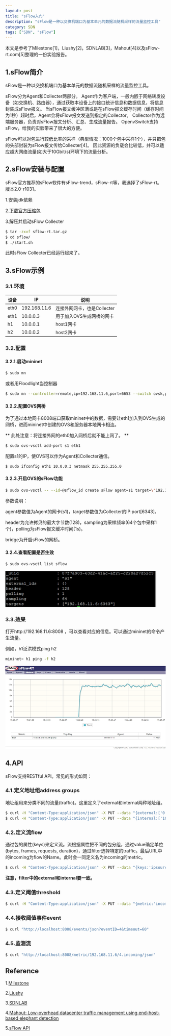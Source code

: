 ```yaml
---
layout: post
title: "sFlow入门"
description: "sFlow是一种以交换机端口为基本单元的数据流随机采样的流量监控工具"
category: SDN
tags: ["SDN", "sFlow"]
---
```


本文是参考了Milestone[1]，Liushy[2]，SDNLAB[3]，Mahout[4]以及sFlow-rt.com[5]整理的一份实验报告。

## 1.sFlow简介

sFlow是一种以交换机端口为基本单元的数据流随机采样的流量监控工具。

sFlow分为Agent和Collecter两部分。
Agent作为客户端，一般内嵌于网络转发设备（如交换机、路由器），通过获取本设备上的接口统计信息和数据信息，将信息封装成sFlow报文。
当sFlow报文缓冲区满或是在sFlow报文缓存时间（缓存时间为1秒）超时后，Agent会将sFlow报文发送到指定的Collector。
Collector作为远端服务器，负责对sFlow报文分析、汇总、生成流量报告。
OpenvSwitch支持sFlow，给我的实验带来了很大的方便。

sFlow可以对包进行较低比率的采样（典型情况：1000个包中采样1个），并只把包的头部封装为sFlow报文传给Collecter[4]。
因此资源的负载会比较低，并可以适应超大网络流量(如大于10Gbit/s)环境下的流量分析。

## 2.sFlow安装与配置

sFlow官方推荐的sFlow软件有sFlow-trend，sFlow-rt等，我选择了sFlow-rt。版本2.0-r1031。

1.安装jdk依赖

2.[下载官方压缩包](http://www.inmon.com/products/sFlow-RT.php)

3.解压并启动sFlow Collecter

``` bash
$ tar -zxvf sflow-rt.tar.gz
$ cd sflow/
$ ./start.sh
```

此时sFlow Collecter已经运行起来了。

## 3.sFlow示例

### 3.1.环境

| 设备    | IP            | 说明                        |
| --------|---------------|-----------------------------|
| eth0    | 192.168.11.6  | 连接外网网卡，也是Collecter |
| eth1    | 10.0.0.3      | 用于加入OVS生成网桥的网卡   |
| h1      | 10.0.0.1      | host1网卡                   |
| h2      | 10.0.0.2      | host2网卡                   |

### 3.2.配置

#### 3.2.1.启动mininet

``` bash
$ sudo mn
```

或者用Floodlight当控制器

``` bash
$ sudo mn --controller=remote,ip=192.168.11.6,port=6653 --switch ovsk,protocols=OpenFlow13
```

#### 3.2.2.配置OVS网桥

为了通过本地网卡8008端口获取mininet中的数据，需要让eth1加入到OVS生成的网桥，进而mininet中创建的OVS和服务器本地网卡相连。

** 此处注意：将连接外网的eth0加入网桥后就不能上网了。 **

``` bash
$ sudo ovs-vsctl add-port s1 eth1
```

配置s1的IP，使OVS可以作为Agent和Collecter通信。

``` bash
$ sudo ifconfig eth1 10.0.0.3 netmask 255.255.255.0
```

#### 3.2.3.开启OVS的sFlow功能

``` bash
$ sudo ovs-vsctl -- --id=@sflow_id create sFlow agent=s1 target=\"192.168.11.6:6343\" header=128 sampling=64 polling=1 -- set bridge s1 sflow=@sflow_id
```

参数说明：

agent参数值为Agent的网卡(s1)，target参数值为Collecter的IP:port[6343]。

header为允许拷贝的最大字节数(128)，sampling为采样频率(64个包中采样1个)，polling为sFlow报文缓冲时间(1s)。

bridge为开启sFlow的网桥。

#### 3.2.4.查看配置是否生效

``` bash
$ sudo ovs-vsctl list sflow
```

![OVS配置sFlow](/images/20151103/OVSList.jpg)

### 3.3.效果

打开http://192.168.11.6:8008 ，可以查看对应的信息。可以通过mininet的命令产生流量。

例如，h1泛洪模式ping h2

``` bash
mininet> h1 ping -f h2
```

![sFlow-RT GUI](/images/20151103/sFlow.jpg)

## 4.API

sFlow支持RESTful API。常见的形式如同：

### 4.1.定义地址组address groups

地址组用来分类不同的流量(traffic)。这里定义了external和internal两种地址组。

``` bash
$ curl -H "Content-Type:application/json" -X PUT --data "{external:['0.0.0.0/0']}" http://localhost:8008/group/external/json
$ curl -H "Content-Type:application/json" -X PUT --data "{internal:['10.0.0.0/8']}" http://localhost:8008/group/internal/json
```

### 4.2.定义流flow

通过包的属性(keys)来定义流。流根据属性把不同的包分组，通过value确定单位(bytes, frames, requests, duration)，通过filter选择特定的traffic。最后URL中的incoming为flow的Name。此时会一同定义名为incoming的metric。

``` bash
$ curl -H "Content-Type:application/json" -X PUT --data "{keys:'ipsource,ipdestination', value:'frames', filter:'group:ipsource:external=external&group:ipdestination:internal=internal'}" http://localhost:8008/flow/incoming/json
```

**注意，filter中的external和internal要一致。**

### 4.3.定义阈值threshold

``` bash
$ curl -H "Content-Type:application/json" -X PUT --data "{metric:'incoming', value:1000}" http://localhost:8008/threshold/incoming/json
```

### 4.4.接收阈值事件event

``` bash
$ curl "http://localhost:8008/events/json?eventID=4&timeout=60"
```

### 4.5.监测流

``` bash
$ curl "http://localhost:8008/metric/192.168.11.6/4.incoming/json"
```

## Reference
1.[Milestone](http://www.muzixing.com/pages/2014/11/21/sflowru-men-chu-she.html)

2.[Liushy](http://liushy.com/2015/01/27/sflow-ddos/)

3.[SDNLAB](http://www.sdnlab.com/3760.html)

4.[Mahout: Low-overhead datacenter traffic management using end-host-based elephant detection](http://shiftleft.com/mirrors/www.hpl.hp.com/personal/Praveen_Yalagandula/papers/INFOCOM11.pdf)

5.[sFlow API](http://sflow-rt.com/reference.php)
